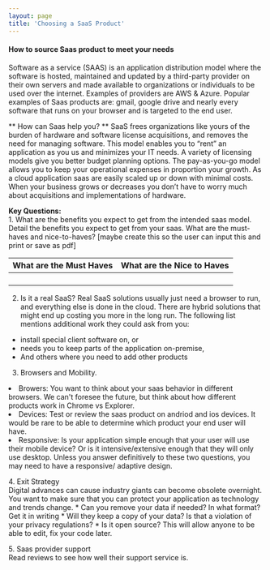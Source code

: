 ```yaml
---
layout: page
title: 'Choosing a SaaS Product'
---
```


#### How to source Saas product to meet your needs

Software as a service (SAAS) is an application distribution model where the software is hosted, maintained and updated by a third-party provider on their own servers and made available to organizations or individuals to be used over the internet. Examples of providers are AWS & Azure. Popular examples of Saas products are: gmail, google drive and nearly every software that runs on your browser and is targeted to the end user.  
<p>
** How can Saas help you? **
SaaS frees organizations like yours of the burden of hardware and software license acquisitions, and removes the need for managing software. This model enables you to “rent” an application as you us and minimizes your IT needs. 
A variety of licensing models give you better budget planning options. The pay-as-you-go model allows you to keep your operational expenses in proportion your growth. 
As a cloud application saas are easily scaled up or down with minimal costs. When your business grows or decreases you don’t have to worry much about acquisitions and implementations of hardware. 
<p>
<strong> Key Questions: </strong>
<br>
1. What are the benefits you expect to get from the intended saas model. Detail the benefits you expect to get from your saas. What are the must-haves and nice-to-haves? [maybe create this so the user can input this and print or save as pdf]

| What are the Must Haves  | What are the Nice to Haves |
| ------------------------ | -------------------------- |
|                          |                            |
|                          |                            |
|                          |                            |
|                          |                            |


2. Is it a real SaaS? Real SaaS solutions usually just need a browser to run, and everything else is done in the cloud. 
There are hybrid solutions that might end up costing you more in the long run. The following list mentions additional work they could ask from you:  
* install special client software on, or  
* needs you to keep parts of the application on-premise,  
* And others where you need to add other products 
<p>

3. Browsers and Mobility. <br> 
<li>Browers: You want to think about your saas behavior in different browsers. We can't foresee the future, but think about how different products work in Chrome vs Explorer. </li> 
<li>Devices: Test or review the saas product on andriod and ios devices. It would be rare to be able to determine which product your end user will have. </li> 
<li>Responsive: Is your application simple enough that your user will use their mobile device? Or is it intensive/extensive enough that they will only use desktop. Unless you answer definitively to these two questions, you may need to have a responsive/ adaptive design.</li>  

<p>
4. Exit Strategy <br>
Digital advances can cause industry giants can become obsolete overnight. You want to make sure that you can protect your application as technology and trends change.  
* Can you remove your data if needed? In what format? Get it in writing 
* Will they keep a copy of your data? Is that a violation of your privacy regulations?  
* Is it open source? This will allow anyone to be able to edit, fix your code later.  

<p>
5. Saas provider support <br>
Read reviews to see how well their support service is.  




